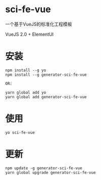 # sci-fe-vue
一个基于VueJS的标准化工程模板

VueJS 2.0 + ElementUI

# 安装

```
npm install --g yo
npm install --g generator-sci-fe-vue

OR:

yarn global add yo
yarn global add generator-sci-fe-vue
```

# 使用
```
yo sci-fe-vue
```


# 更新

```
npm update -g generator-sci-fe-vue
yarn global upgrade generator-sci-fe-vue
```
